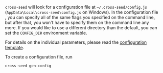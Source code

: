 `cross-seed` will look for a configuration file at `~/.cross-seed/config.js`
(`AppData\Local\cross-seed\config.js` on Windows). In the configuration file ,
you can specify all of the same flags you specified on the command line, but
after that, you won't have to specify them on the command line any more. If you
would like to use a different directory than the default, you can set the
`CONFIG_DIR` environment variable.

For details on the individual parameters, please read the
[configuration template](https://github.com/mmgoodnow/cross-seed/blob/master/src/config.template.cjs).

To create a configuration file, run

```shell script
cross-seed gen-config
```
